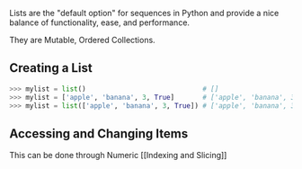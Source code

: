 Lists are the "default option" for sequences in Python and provide a nice balance of functionality, ease, and performance.

They are Mutable, Ordered Collections.

## Creating a List
```python
>>> mylist = list()                             # []
>>> mylist = ['apple', 'banana', 3, True]       # ['apple', 'banana', 3, True]
>>> mylist = list(['apple', 'banana', 3, True]) # ['apple', 'banana', 3, True]
```

## Accessing and Changing Items
This can be done through Numeric [[Indexing and Slicing]]

## 